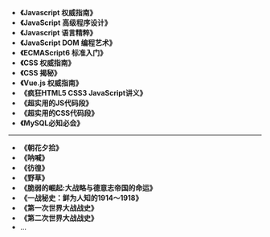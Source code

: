 - **《Javascript 权威指南》**
- **《JavaScript 高级程序设计》**
- **《Javascript 语言精粹》**
- **《JavaScript DOM 编程艺术》**
- **《ECMAScript6 标准入门》**
- **《CSS 权威指南》**
- **《CSS 揭秘》**
- **《Vue.js 权威指南》**
- **《疯狂HTML5 CSS3 JavaScript讲义》**
- **《超实用的JS代码段》**
- **《超实用的CSS代码段》**
- **《MySQL必知必会》**




<hr/>

- **《朝花夕拾》**
- **《呐喊》**
- **《彷徨》**
- **《野草》**
- **《脆弱的崛起:大战略与德意志帝国的命运》**
- **《一战秘史：鲜为人知的1914～1918》**
- **《第一次世界大战战史》**
- **《第二次世界大战战史》**
- ...